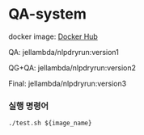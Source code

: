 # QA-system
docker image: [Docker Hub](https://hub.docker.com/repository/docker/jellambda/nlpdryrun)

QA: jellambda/nlpdryrun:version1


QG+QA: jellambda/nlpdryrun:version2 

Final: jellambda/nlpdryrun:version3

### 실행 명령어
`./test.sh ${image_name}`

